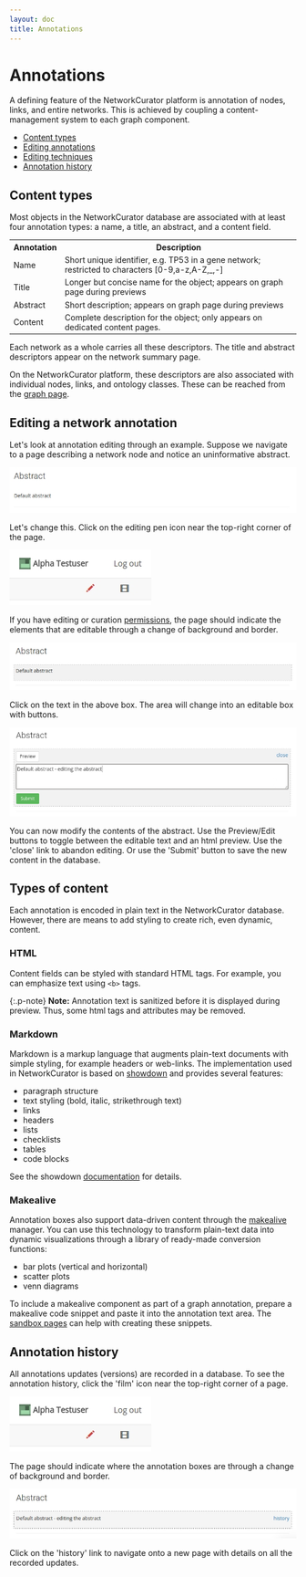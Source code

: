 ```yaml
---
layout: doc
title: Annotations
---
```


# Annotations

A defining feature of the NetworkCurator platform is annotation of nodes, links, and entire networks. This is achieved by coupling a content-management system to each graph component. 

 - <a href="#content">Content types</a>
 - <a href="#editing">Editing annotations</a>
 - <a href="#techniques">Editing techniques</a>
 - <a href="#history">Annotation history</a>


<a name="content"></a>

## Content types

Most objects in the NetworkCurator database are associated with at least four annotation types: a name, a title, an abstract, and a content field. 

<table class="table">
<tr><th>Annotation</th><th>Description</th></tr>
<tr><td>Name</td><td>Short unique identifier, e.g. TP53 in a gene network; restricted to characters [0-9,a-z,A-Z,_,-]</td></tr>
<tr><td>Title</td><td>Longer but concise name for the object; appears on graph page during previews</td></tr>
<tr><td>Abstract</td><td>Short description; appears on graph page during previews</td></tr>
<tr><td>Content</td><td>Complete description for the object; only appears on dedicated content pages.</td></tr>
</table>

Each network as a whole carries all these descriptors. The title and abstract descriptors appear on the network summary page.

On the NetworkCurator platform, these descriptors are also associated with individual nodes, links, and ontology classes. These can be reached from the [graph page](graphs.html).


<a name="editing"></a>

## Editing a network annotation

Let's look at annotation editing through an example. Suppose we navigate to a page describing a network node and notice an uninformative abstract. 

![Default abstract](img/abstract_0.jpg)

Let's change this. Click on the editing pen icon near the top-right corner of the page.

![Editing button](img/editing.jpg)

If you have editing or curation [permissions](permissions.html), the page should indicate the elements that are editable through a change of background and border. 

![Editing cues](img/abstract_1.jpg)

Click on the text in the above box. The area will change into an editable box with buttons. 

![Editing cues](img/abstract_2.jpg)

You can now modify the contents of the abstract. Use the Preview/Edit buttons to toggle between the editable text and an html preview. Use the 'close' link to abandon editing. Or use the 'Submit' button to save the new content in the database.


<a name="techniques"></a>

## Types of content

Each annotation is encoded in plain text in the NetworkCurator database. However, there are means to add styling to create rich, even dynamic, content.

### HTML

Content fields can be styled with standard HTML tags. For example, you can emphasize text using <code>&lt;b&gt;</code> tags. 

{:.p-note}
**Note:** Annotation text is sanitized before it is displayed during preview. Thus, some html tags and attributes may be removed.


### Markdown

Markdown is a markup language that augments plain-text documents with simple styling, for example headers or web-links. The implementation used in NetworkCurator is based on [showdown](https://github.com/showdownjs/showdown) and provides several features:

- paragraph structure
- text styling (bold, italic, strikethrough text)
- links
- headers
- lists
- checklists
- tables
- code blocks

See the showdown [documentation](https://github.com/showdownjs/showdown/wiki/Showdown's-Markdown-syntax) for details.


### Makealive

Annotation boxes also support data-driven content through the [makealive](https://tkonopka.github.io/makealive/) manager. You can use this technology to transform plain-text data into dynamic visualizations through a library of ready-made conversion functions:

 - bar plots (vertical and horizontal)
 - scatter plots
 - venn diagrams

To include a makealive component as part of a graph annotation, prepare a makealive code snippet and paste it into the annotation text area. The [sandbox pages](sandboxes.html) can help with creating these snippets.


<a name="history"></a>

## Annotation history

All annotations updates (versions) are recorded in a database. To see the annotation history, click the 'film' icon near the top-right corner of a page. 

![Editing button](img/editing.jpg)

The page should indicate where the annotation boxes are through a change of background and border. 

![Editing button](img/history.jpg)

Click on the 'history' link to navigate onto a new page with details on all the recorded updates. 



